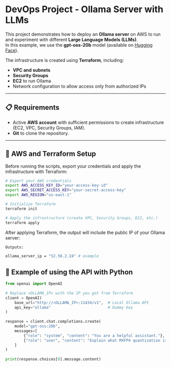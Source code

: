 # DevOps Project - Ollama Server with LLMs

This project demonstrates how to deploy an **Ollama server** on AWS to run and experiment with different **Large Language Models (LLMs)**.  
In this example, we use the **gpt-oss-20b** model (available on [Hugging Face](https://huggingface.co/openai/gpt-oss-20b)).

The infrastructure is created using **Terraform**, including:  
- **VPC and subnets**  
- **Security Groups**  
- **EC2** to run Ollama  
- Network configuration to allow access only from authorized IPs

---

## 📋 Requirements

- Active **AWS account** with sufficient permissions to create infrastructure (EC2, VPC, Security Groups, IAM).  
- **Git** to clone the repository.

---

## 🔑 AWS and Terraform Setup

Before running the scripts, export your credentials and apply the infrastructure with Terraform:

```bash
# Export your AWS credentials
export AWS_ACCESS_KEY_ID="your-access-key-id"
export AWS_SECRET_ACCESS_KEY="your-secret-access-key"
export AWS_REGION="us-east-1"

# Initialize Terraform
terraform init

# Apply the infrastructure (create VPC, Security Groups, EC2, etc.)
terraform apply

```
After applying Terraform, the output will include the public IP of your Ollama server:
```bash
Outputs:

ollama_server_ip = "52.50.2.24" # example
```
## 🧪 Example of using the API with Python
```python
from openai import OpenAI
 
# Replace <OLLAMA_IP> with the IP you got from Terraform
client = OpenAI(
    base_url="http://<OLLAMA_IP>:11434/v1",  # Local Ollama API
    api_key="ollama"                         # Dummy key
)
 
response = client.chat.completions.create(
    model="gpt-oss:20b",
    messages=[
        {"role": "system", "content": "You are a helpful assistant."},
        {"role": "user", "content": "Explain what MXFP4 quantization is."}
    ]
)
 
print(response.choices[0].message.content)
```